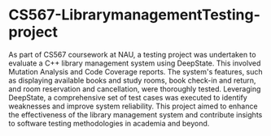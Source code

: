 # CS567-LibrarymanagementTesting-project
As part of CS567 coursework at NAU, a testing project was undertaken to evaluate a C++ library management system using DeepState. This involved Mutation Analysis and Code Coverage reports. The system's features, such as displaying available books and study rooms, book check-in and return, and room reservation and cancellation, were thoroughly tested. Leveraging DeepState, a comprehensive set of test cases was executed to identify weaknesses and improve system reliability. This project aimed to enhance the effectiveness of the library management system and contribute insights to software testing methodologies in academia and beyond.
